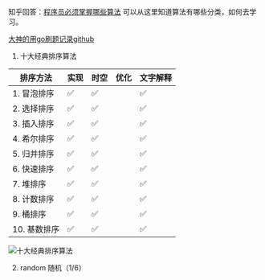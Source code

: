 知乎回答：[程序员必须掌握哪些算法](https://www.zhihu.com/question/23148377)
可以从这里知道算法有哪些分类，如何去学习。

[大神的用go刷题记录github](https://github.com/halfrost/LeetCode-Go)

1. 十大经典排序算法 

| 排序方法     | 实现               | 时空 | 优化 | 文字解释 |
| ------------ | ------------------ | ---- | ---- | -------- |
| 1. 冒泡排序  | :white_check_mark: |:white_check_mark:|      | :white_check_mark:  |
| 2. 选择排序  | :white_check_mark: |:white_check_mark: |      | :white_check_mark: |
| 3. 插入排序  | :white_check_mark: |:white_check_mark: |      |  :white_check_mark:|
| 4. 希尔排序  | :white_check_mark: | :white_check_mark:|      |  :white_check_mark:  |
| 5. 归并排序  | :white_check_mark: | :white_check_mark: |      |  :white_check_mark:  |
| 6. 快速排序  | :white_check_mark: |:white_check_mark:|      |    :white_check_mark: |
| 7. 堆排序    | :white_check_mark: | :white_check_mark:|      |  :white_check_mark: |
| 8. 计数排序 |:white_check_mark: | :white_check_mark:|      |    :white_check_mark: |
| 9. 桶排序    | :white_check_mark: |:white_check_mark:|      |  :white_check_mark:  |
| 10. 基数排序  | :white_check_mark: |:white_check_mark:|      |  :white_check_mark: |
![十大经典排序算法](https://www.runoob.com/wp-content/uploads/2019/03/sort.png)

2. random 随机（1/6）
